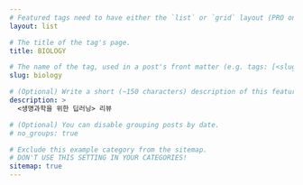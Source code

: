 ```yaml
---
# Featured tags need to have either the `list` or `grid` layout (PRO only).
layout: list

# The title of the tag's page.
title: BIOLOGY

# The name of the tag, used in a post's front matter (e.g. tags: [<slug>]).
slug: biology

# (Optional) Write a short (~150 characters) description of this featured tag.
description: >
  <생명과학을 위한 딥러닝> 리뷰

# (Optional) You can disable grouping posts by date.
# no_groups: true

# Exclude this example category from the sitemap.
# DON'T USE THIS SETTING IN YOUR CATEGORIES!
sitemap: true
---
```

